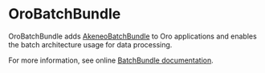 # OroBatchBundle

OroBatchBundle adds [AkeneoBatchBundle](https://github.com/akeneo/BatchBundle) to Oro applications and enables the batch architecture usage for data processing.

For more information, see online [BatchBundle documentation](https://doc.oroinc.com/bundles/platform/BatchBundle/).